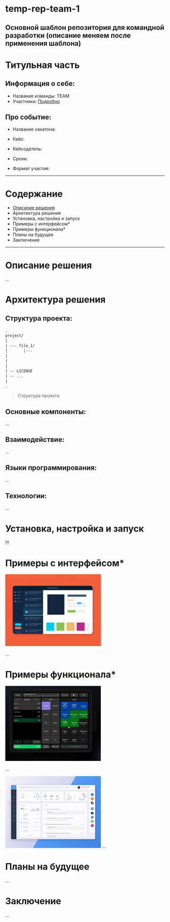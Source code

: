 # temp-rep-team-1
Основной шаблон репозитория для командной разработки (описание меняем после применения шаблона)
-----
# Титульная часть

## Информация о себе:

- Название команды: TEAM
- Участники:
[Подробно](CONTRIBUTING.md)

## Про событие:

- Название хакатона:

- Кейс:

- Кейсодатель:

- Сроки:

- Формат участия:

----

# Содержание

- [Описание решения](#описание-решения)
- Архитектура решения
- Установка, настройка и запуск
- Примеры с интерфейсом*
- Примеры функционала*
- Планы на будущее
- Заключение

----

# Описание решения
...

# Архитектура решения

## Структура проекта:
```
.
project/
|
| --- file_1/
|       |---
|
|
|
| -- LICENSE
| -- ...
|
.
```
> Структура проекта

## Основные компоненты:
...

## Взаимодействие:
...

## Языки программирования:
...

## Технологии:
...

# Установка, настройка и запуск
!!!

# Примеры с интерфейсом*

<img src="image/webUI.png" width="60%" height="60%" />

...

# Примеры функционала*

<img src="image/funcGUI.png" width="60%" height="60%" />

...

<img src="image/gifka1.gif" width="60%" height="60%" />
...

# Планы на будущее
...

# Заключение
...
